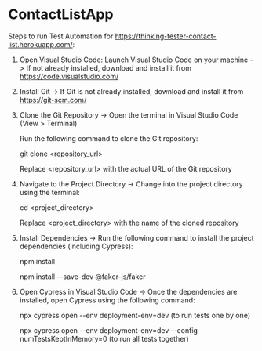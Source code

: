 # ContactListApp
Steps to run Test Automation for https://thinking-tester-contact-list.herokuapp.com/:
1. Open Visual Studio Code:
Launch Visual Studio Code on your machine -> If not already installed, download and install it from https://code.visualstudio.com/

3. Install Git -> If Git is not already installed, download and install it from https://git-scm.com/

4. Clone the Git Repository -> Open the terminal in Visual Studio Code (View > Terminal)

   Run the following command to clone the Git repository:

   git clone <repository_url>

   Replace <repository_url> with the actual URL of the Git repository

6. Navigate to the Project Directory -> Change into the project directory using the terminal:

   cd <project_directory>

   Replace <project_directory> with the name of the cloned repository

8. Install Dependencies -> Run the following command to install the project dependencies (including Cypress):

   npm install
   
   npm install --save-dev @faker-js/faker

10. Open Cypress in Visual Studio Code -> Once the dependencies are installed, open Cypress using the following command:
    
    npx cypress open --env deployment-env=dev (to run tests one by one)
    
    npx cypress open --env deployment-env=dev --config numTestsKeptInMemory=0 (to run all tests together)
